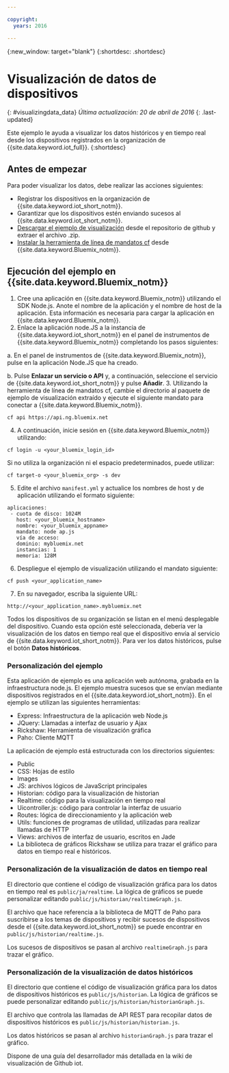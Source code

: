 ```yaml
---

copyright:
  years: 2016

---
```


{:new_window: target="blank"}
{:shortdesc: .shortdesc}

# Visualización de datos de dispositivos
{: #visualizingdata_data}
*Última actualización: 20 de abril de 2016*
{: .last-updated}

Este ejemplo le ayuda a visualizar los datos históricos y en tiempo real desde los dispositivos registrados en la organización de {{site.data.keyword.iot_full}}.
{:shortdesc}

## Antes de empezar

Para poder visualizar los datos, debe realizar las acciones siguientes:

- Registrar los dispositivos en la organización de {{site.data.keyword.iot_short_notm}}.
- Garantizar que los dispositivos estén enviando sucesos al {{site.data.keyword.iot_short_notm}}.
- [Descargar el ejemplo de visualización](https://github.com/ibm-messaging/iot-visualization/archive/v0.2.0.zip) desde el repositorio de github y extraer el archivo .zip.
- [Instalar la herramienta de línea de mandatos cf](../../starters/install_cli.html) desde {{site.data.keyword.Bluemix_notm}}.

## Ejecución del ejemplo en {{site.data.keyword.Bluemix_notm}}

1. Cree una aplicación en {{site.data.keyword.Bluemix_notm}} utilizando el SDK Node.js. Anote el nombre de la aplicación y el nombre de host de la aplicación. Esta información es necesaria para cargar la aplicación en {{site.data.keyword.Bluemix_notm}}.
2. Enlace la aplicación node.JS a la instancia de {{site.data.keyword.iot_short_notm}} en el panel de instrumentos de {{site.data.keyword.Bluemix_notm}} completando los pasos siguientes:

  a. En el panel de instrumentos de {{site.data.keyword.Bluemix_notm}}, pulse en la aplicación Node.JS que ha creado.

  b. Pulse **Enlazar un servicio o API** y, a continuación, seleccione el servicio de {{site.data.keyword.iot_short_notm}} y pulse **Añadir**.
3. Utilizando la herramienta de línea de mandatos cf, cambie el directorio al paquete de ejemplo de visualización extraído y ejecute el siguiente mandato para conectar a {{site.data.keyword.Bluemix_notm}}.
```
cf api https://api.ng.bluemix.net
```
4. A continuación, inicie sesión en {{site.data.keyword.Bluemix_notm}} utilizando:
```
cf login -u <your_bluemix_login_id>
```
Si no utiliza la organización ni el espacio predeterminados, puede utilizar:
```
cf target-o <your_bluemix_org> -s dev
```

5. Edite el archivo `manifest.yml` y actualice los nombres de host y de aplicación utilizando el formato siguiente:
```
aplicaciones:
 - cuota de disco: 1024M
   host: <your_bluemix_hostname>
   nombre: <your_bluemix_appname>
   mandato: node ap.js
   vía de acceso:
   dominio: mybluemix.net
   instancias: 1
   memoria: 128M
```
6. Despliegue el ejemplo de visualización utilizando el mandato siguiente:
```
cf push <your_application_name>
```
7. En su navegador, escriba la siguiente URL:
```
http://<your_application_name>.mybluemix.net
```

Todos los dispositivos de su organización se listan en el menú desplegable del dispositivo. Cuando esta opción esté seleccionada, debería ver la visualización de los datos en tiempo real que el dispositivo envía al servicio de {{site.data.keyword.iot_short_notm}}. Para ver los datos históricos, pulse el botón **Datos históricos**.

### Personalización del ejemplo

Esta aplicación de ejemplo es una aplicación web autónoma, grabada en la infraestructura node.js. El ejemplo muestra sucesos que se envían mediante dispositivos registrados en el {{site.data.keyword.iot_short_notm}}. En el ejemplo se utilizan las siguientes herramientas:

- Express: Infraestructura de la aplicación web Node.js
- JQuery: Llamadas a interfaz de usuario y Ajax
- Rickshaw: Herramienta de visualización gráfica
- Paho: Cliente MQTT

La aplicación de ejemplo está estructurada con los directorios siguientes:

- Public
- CSS: Hojas de estilo
- Images
- JS: archivos lógicos de JavaScript principales
- Historian: código para la visualización de historian
- Realtime: código para la visualización en tiempo real
- Uicontroller.js: código para controlar la interfaz de usuario
- Routes: lógica de direccionamiento y la aplicación web
- Utils: funciones de programas de utilidad, utilizadas para realizar llamadas de HTTP
- Views: archivos de interfaz de usuario, escritos en Jade
- La biblioteca de gráficos Rickshaw se utiliza para trazar el gráfico para datos en tiempo real e históricos.

### Personalización de la visualización de datos en tiempo real

El directorio que contiene el código de visualización gráfica para los datos en tiempo real es `public/ja/realtime`. La lógica de gráficos se puede personalizar editando `public/js/historian/realtimeGraph.js`.

El archivo que hace referencia a la biblioteca de MQTT de Paho para suscribirse a los temas de dispositivos y recibir sucesos de dispositivos desde el {{site.data.keyword.iot_short_notm}} se puede encontrar en `public/js/historian/realtime.js`.

Los sucesos de dispositivos se pasan al archivo `realtimeGraph.js` para trazar el gráfico.

### Personalización de la visualización de datos históricos

El directorio que contiene el código de visualización gráfica para los datos de dispositivos históricos es `public/js/historian`. La lógica de gráficos se puede personalizar editando `public/js/historian/historianGraph.js`.

El archivo que controla las llamadas de API REST para recopilar datos de dispositivos históricos es `public/js/historian/historian.js`.

Los datos históricos se pasan al archivo `historianGraph.js` para trazar el gráfico.

Dispone de una guía del desarrollador más detallada en la wiki de visualización de
Github iot.
